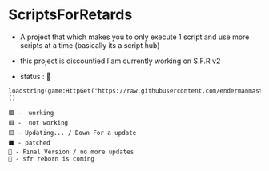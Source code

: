 # ScriptsForRetards
- A project that which makes you to only execute 1 script and use more scripts at a time (basically its a script hub)
- this project is discountied I am currently working on S.F.R v2

- status : 🔳
```
loadstring(game:HttpGet("https://raw.githubusercontent.com/endermanmasterkarakus/ScriptForRetards/main/SFR"))()
```



```
🟩 -  working
🟥 -  not working
🟨 - Updating... / Down For a update
⬛ - patched
🔳 - Final Version / no more updates
🔄 - sfr reborn is coming
```
